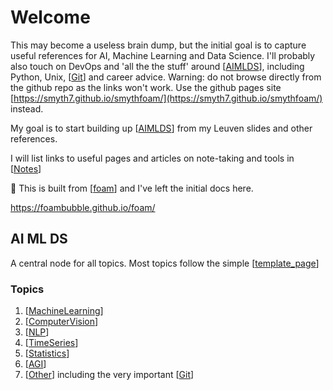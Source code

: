 # Welcome

This may become a useless brain dump, but the initial goal is to capture useful references for AI, Machine Learning and Data Science. I'll probably also touch on DevOps and 'all the the stuff' around [[AIMLDS]], including Python, Unix, [[Git]] and career advice. Warning: do not browse directly from the github repo as the links won't work. Use the github pages site [https://smyth7.github.io/smythfoam/](https://smyth7.github.io/smythfoam/) instead.

My goal is to start building up [[AIMLDS]] from my Leuven slides and other references.

I will list links to useful pages and articles on note-taking and tools in [[Notes]]

👋 This is built from [[foam]] and I've left the initial docs here.

<https://foambubble.github.io/foam/>

## AI ML DS

A central node for all topics. Most topics follow the simple [[template_page]]

### Topics

1. [[MachineLearning]]
1. [[ComputerVision]]
1. [[NLP]]
2. [[TimeSeries]]
3. [[Statistics]]
4. [[AGI]]
5. [[Other]] including the very important [[Git]]

[//begin]: # "Autogenerated link references for markdown compatibility"
[template_page]: template_page "Template"
[MachineLearning]: MachineLearning "Machine Learning"
[ComputerVision]: ComputerVision "Computer Vision"
[NLP]: NLP "NLP"
[TimeSeries]: TimeSeries "Time Series"
[Statistics]: Statistics "Statistics"
[AGI]: AGI "AGI"
[Other]: Other "Other"
[Git]: Git "Git"
[AIMLDS]: AIMLDS "AI ML DS"
[Notes]: Notes "Notes"
[foam]: foam "Foam"
[//end]: # "Autogenerated link references"
